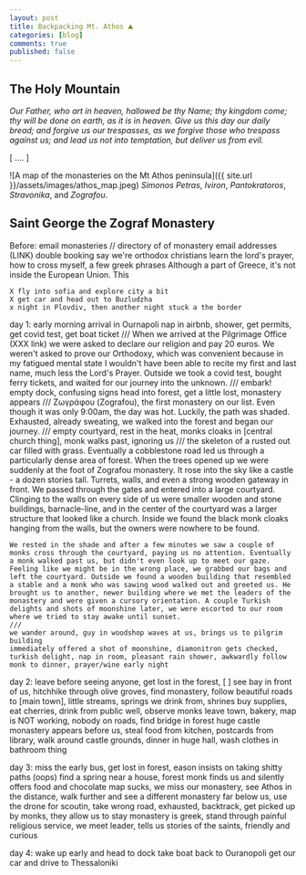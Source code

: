 ```yaml
---
layout: post
title: Backpacking Mt. Athos ⛰️
categories: [blog]
comments: true
published: false
---
```


## The Holy Mountain

<i>
Our Father, who art in heaven, hallowed be thy Name;
thy kingdom come; thy will be done on earth, as it is in heaven.
Give us this day our daily bread;
and forgive us our trespasses, as we forgive those who trespass against us;
and lead us not into temptation, but deliver us from evil.
</i>


[  ....   ]

![A map of the monasteries on the Mt Athos peninsula]({{ site.url }}/assets/images/athos_map.jpeg)
*Simonos Petras*, *Iviron*, *Pantokratoros*, *Stravonika*, and *Zografou*.

## Saint George the Zograf Monastery







Before:
    email monasteries  // directory of of monastery email addresses (LINK)
    double booking
    say we're orthodox christians
    learn the lord's prayer, how to cross myself, a few greek phrases
    Although a part of Greece, it's not inside the European Union. This 

    X fly into sofia and explore city a bit
    X get car and head out to Buzludzha
    x night in Plovdiv, then another night stuck a the border

day 1:
    early morning arrival in Ournapoli
    nap in airbnb, shower, get permits, get covid test, get boat ticket
    /// When we arrived at the Pilgrimage Office (XXX link) we were asked to declare our religion and pay 20 euros. We weren't asked to prove our Orthodoxy, which was convenient because in my fatigued mental state I wouldn't have been able to recite my first and last name, much less the Lord's Prayer. Outside we took a covid test, bought ferry tickets, and waited for our journey into the unknown. ///
    embark!
    empty dock, confusing signs head into forest, get a little lost, monastery appears
    ///  Ζωγράφου (Zografou), the first monastery on our list. Even though it was only 9:00am, the day was hot. Luckily, the path was shaded. Exhausted, already sweating, we walked into the forest and began our journey. ///
    empty courtyard, rest in the heat, monks cloaks in [central church thing], monk walks past, ignoring us
    /// the skeleton of a rusted out car filled with grass. Eventually a cobblestone road led us through a particularly dense area of forest. When the trees opened up we were suddenly at the foot of Zografou monastery. It rose into the sky like a castle - a dozen stories tall. Turrets, walls, and even a strong wooden gateway in front. We passed through the gates and entered into a large courtyard. Clinging to the walls on every side of us were smaller wooden and stone buildings, barnacle-line, and in the center of the courtyard was a larger structure that looked like a church. Inside we found the black monk cloaks hanging from the walls, but the owners were nowhere to be found. 
    
    We rested in the shade and after a few minutes we saw a couple of monks cross through the courtyard, paying us no attention. Eventually a monk walked past us, but didn't even look up to meet our gaze. Feeling like we might be in the wrong place, we grabbed our bags and left the courtyard. Outside we found a wooden building that resembled a stable and a monk who was sawing wood walked out and greeted us. He brought us to another, newer building where we met the leaders of the monastery and were given a cursory orientation. A couple Turkish delights and shots of moonshine later, we were escorted to our room where we tried to stay awake until sunset.
    ///
    we wander around, guy in woodshop waves at us, brings us to pilgrim building
    immediately offered a shot of moonshine, diamonitron gets checked, turkish delight, nap in room, pleasant rain shower, awkwardly follow monk to dinner, prayer/wine early night

day 2:
    leave before seeing anyone, get lost in the forest, [ ] see bay in front of us, hitchhike through olive groves, find monastery, follow beautiful roads to [main town], little streams, springs we drink from, shrines
    buy supplies, eat cherries, drink from public well, observe monks
    leave town, bakery, map is NOT working, nobody on roads, find bridge in forest
    huge castle monastery appears before us, steal food from kitchen, postcards from library, walk around castle grounds, dinner in huge hall, wash clothes in bathroom thing

day 3:
    miss the early bus, get lost in forest, eason insists on taking shitty paths (oops)
    find a spring near a house, forest monk finds us and silently offers food and chocolate
    map sucks, we miss our monastery, see Athos in the distance, walk further and see a different monastery far below us, use the drone for scoutin, take wrong road, exhausted, backtrack, get picked up by monks, they allow us to stay
    monastery is greek, stand through painful religious service, we meet leader, tells us stories of the saints, friendly and curious


day 4:
    wake up early and head to dock
    take boat back to Ouranopoli
    get our car and drive to Thessaloniki

